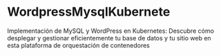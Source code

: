 # WordpressMysqlKubernete
Implementación de MySQL y WordPress en Kubernetes: Descubre cómo desplegar y gestionar eficientemente tu base de datos y tu sitio web en esta plataforma de orquestación de contenedores
